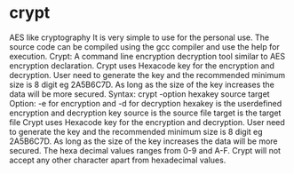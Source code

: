 # crypt
AES like cryptography 
It is very simple to use for the personal use. The source code can be compiled using the gcc compiler and use the help for execution.
Crypt: A command line encryption decryption tool similar to AES encryption declaration.
Crypt uses Hexacode key for the encryption and decryption. User need to generate the key and the recommended minimum size is 8 digit eg 2A5B6C7D. As long as the size of the key increases the data will be more secured.
Syntax:   crypt -option hexakey source target
Option:
        -e for encryption and -d for decryption
			   hexakey is the userdefined encryption and decryption key
			  source is the source file
			  target is the target file
Crypt uses Hexacode key for the encryption and decryption. User need to generate the key and the recommended minimum size is 8 digit eg 2A5B6C7D. As long as the size of the key increases the data will be more secured. The hexa decimal values ranges from 0-9 and A-F. Crypt will not accept any other character apart from hexadecimal values.
			
